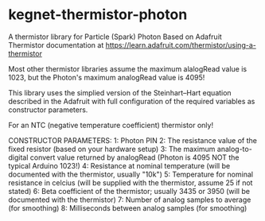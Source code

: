 # kegnet-thermistor-photon
A thermistor library for Particle (Spark) Photon
Based on Adafruit Thermistor documentation at https://learn.adafruit.com/thermistor/using-a-thermistor

Most other thermistor libraries assume the maximum alalogRead value is 1023, but
the Photon's maximum analogRead value is 4095!

This library uses the simplied version of the Steinhart–Hart equation described in the
Adafruit with full configuration of the required variables as constructor parameters.

For an NTC (negative temperature coefficient) thermistor only!

CONSTRUCTOR PARAMETERS:
1: Photon PIN
2: The resistance value of the fixed resistor (based on your hardware setup)
3: The maximum analog-to-digital convert value returned by analogRead (Photon is 4095 NOT the typical Arduino 1023!)
4: Resistance at nominal temperature (will be documented with the thermistor, usually "10k")
5: Temperature for nominal resistance in celcius (will be supplied with the thermistor, assume 25 if not stated)
6: Beta coefficient of the thermistor; usually 3435 or 3950 (will be documented with the thermistor)
7: Number of analog samples to average (for smoothing)
8: Milliseconds between analog samples (for smoothing)
